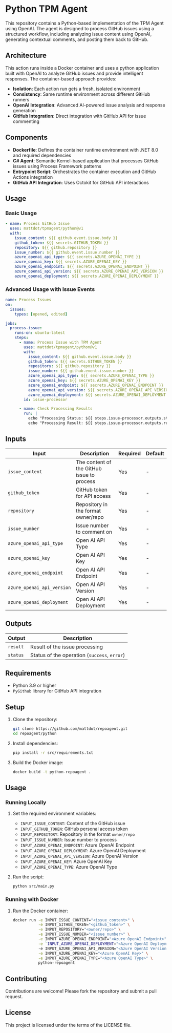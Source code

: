 # Python TPM Agent

This repository contains a Python-based implementation of the TPM  Agent using OpenAI. The agent is designed to process GitHub issues using a structured workflow, including analyzing issue content using OpenAI, generating contextual comments, and posting them back to GitHub.

## Architecture

This action runs inside a Docker container and uses a python application built with OpenAI to analyze GitHub issues and provide intelligent responses. The container-based approach provides:

- **Isolation**: Each action run gets a fresh, isolated environment
- **Consistency**: Same runtime environment across different GitHub runners
- **OpenAI Integration**: Advanced AI-powered issue analysis and response generation
- **GitHub Integration**: Direct integration with GitHub API for issue commenting

## Components

- **Dockerfile**: Defines the container runtime environment with .NET 8.0 and required dependencies
- **C# Agent**: Semantic Kernel-based application that processes GitHub issues using Process Framework patterns
- **Entrypoint Script**: Orchestrates the container execution and GitHub Actions integration
- **GitHub API Integration**: Uses Octokit for GitHub API interactions

## Usage

### Basic Usage

```yaml
- name: Process GitHub Issue
  uses: mattdot/tpmagent/python@v1
  with:
    issue_content: ${{ github.event.issue.body }}
    github_token: ${{ secrets.GITHUB_TOKEN }}
    repository: ${{ github.repository }}
    issue_number: ${{ github.event.issue.number }}
    azure_openai_api_type: ${{ secrets.AZURE_OPENAI_TYPE }}
    azure_openai_key: ${{ secrets.AZURE_OPENAI_KEY }}
    azure_openai_endpoint: ${{ secrets.AZURE_OPENAI_ENDPOINT }}
    azure_openai_api_version: ${{ secrets.AZURE_OPENAI_API_VERSION }}
    azure_openai_deployment: ${{ secrets.AZURE_OPENAI_DEPLOYMENT }}
```

### Advanced Usage with Issue Events

```yaml
name: Process Issues
on:
  issues:
    types: [opened, edited]

jobs:
  process-issue:
    runs-on: ubuntu-latest
    steps:
      - name: Process Issue with TPM Agent
        uses: mattdot/tpmagent/python@v1
        with:
          issue_content: ${{ github.event.issue.body }}
          github_token: ${{ secrets.GITHUB_TOKEN }}
          repository: ${{ github.repository }}
          issue_number: ${{ github.event.issue.number }}
          azure_openai_api_type: ${{ secrets.AZURE_OPENAI_TYPE }}
          azure_openai_key: ${{ secrets.AZURE_OPENAI_KEY }}
          azure_openai_endpoint: ${{ secrets.AZURE_OPENAI_ENDPOINT }}
          azure_openai_api_version: ${{ secrets.AZURE_OPENAI_API_VERSION }}
          azure_openai_deployment: ${{ secrets.AZURE_OPENAI_DEPLOYMENT }}
        id: issue-processor

      - name: Check Processing Results
        run: |
          echo "Processing Status: ${{ steps.issue-processor.outputs.status }}"
          echo "Processing Result: ${{ steps.issue-processor.outputs.result }}"
```

## Inputs

| Input | Description | Required | Default |
|-------|-------------|----------|---------|
| `issue_content` | The content of the GitHub issue to process | Yes | - |
| `github_token` | GitHub token for API access | Yes | - |
| `repository` | Repository in the format owner/repo | Yes | - |
| `issue_number` | Issue number to comment on | Yes | - |
| `azure_openai_api_type` | Open AI API Type | Yes | - |
| `azure_openai_key` | Open AI API Key | Yes | - |
| `azure_openai_endpoint` | Open AI API Endpoint | Yes | - |
| `azure_openai_api_version` | Open AI API Version | Yes | - |
| `azure_openai_deployment` | Open AI API Deployment | Yes | - |

## Outputs

| Output | Description |
|--------|-------------|
| `result` | Result of the issue processing |
| `status` | Status of the operation (`success`, `error`) |


## Requirements

- Python 3.9 or higher
- `PyGithub` library for GitHub API integration

## Setup

1. Clone the repository:
   ```bash
   git clone https://github.com/mattdot/repoagent.git
   cd repoagent/python
   ```

2. Install dependencies:
   ```bash
   pip install -r src/requirements.txt
   ```

3. Build the Docker image:
   ```bash
   docker build -t python-repoagent .
   ```

## Usage

### Running Locally

1. Set the required environment variables:
   - `INPUT_ISSUE_CONTENT`: Content of the GitHub issue
   - `INPUT_GITHUB_TOKEN`: GitHub personal access token
   - `INPUT_REPOSITORY`: Repository in the format `owner/repo`
   - `INPUT_ISSUE_NUMBER`: Issue number to process
   - `INPUT_AZURE_OPENAI_ENDPOINT`: Azure OpenAI Endpoint
   - `INPUT_AZURE_OPENAI_DEPLOYMENT`: Azure OpenAI Deployment
   - `INPUT_AZURE_OPENAI_API_VERSION`: Azure OpenAI Version
   - `INPUT_AZURE_OPENAI_KEY`: Azure OpenAI Key
   - `INPUT_AZURE_OPENAI_TYPE`: Azure OpenAI Type

2. Run the script:
   ```bash
   python src/main.py
   ```

### Running with Docker

1. Run the Docker container:
   ```bash
   docker run -e INPUT_ISSUE_CONTENT="<issue_content>" \
              -e INPUT_GITHUB_TOKEN="<github_token>" \
              -e INPUT_REPOSITORY="<owner/repo>" \
              -e INPUT_ISSUE_NUMBER="<issue_number>" \
              -e INPUT_AZURE_OPENAI_ENDPOINT="<Azure OpenAI Endpoint>" \
              -e `INPUT_AZURE_OPENAI_DEPLOYMENT="<Azure OpenAI Deployment>" \
              -e INPUT_AZURE_OPENAI_API_VERSION="<Azure OpenAI Version>" \
              -e INPUT_AZURE_OPENAI_KEY="<Azure OpenAI Key>" \
              -e INPUT_AZURE_OPENAI_TYPE="<Azure OpenAI Type>" \
              python-repoagent
   ```

## Contributing

Contributions are welcome! Please fork the repository and submit a pull request.

## License

This project is licensed under the terms of the LICENSE file.
